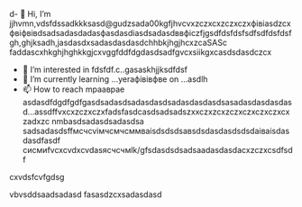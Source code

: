 d- 👋 Hi, I’m jjhvmn,vdsfdssadkkksasd@gudzsada00kgfjhvcvxzczxcxzczxczxфівіasdzcxфвіфвівdsadsadasdadasфasdasdіasdsadasdввфіczfjgsdfdsfdsfsdfsdfdsfdsfgh,ghjksadh,jasdasdxsadasdasdasdchhbkjhgjhcxzcaSASc faddascxhkghjhghkkgjcxvggfddfdgdasdsadfgvcxsiikgxcasdsdasdczcx
- 👀 I’m interested in fdsfdf.c..gasaskhjjksdfdsf
- 🌱 I’m currently learning ...yeraфівівфвe on ...asdlh
- 📫 How to reach mраавраe asdasdfdgdfgdfgasdsadasdsadasdasdsadasdasdasdsasadasdasdasdasd...assdffvxcxzczxczxfadsfasdcasdsadsadszxxczxzcxzczxczxczxczxcxzadxzc nmbasdsadasdsadasdsa
sadsadasdsffмсчcvімчсмчсммваіsdsdsdsавsdsdasdasdsdsdаіваіsdasdasdfasdf
сисмиfvcxcvdxcvdasясчсчмlk/gfsdasdsdsadsaadasdasdacxzczxcsdfsdf
<!---sadcxcsadcxasdxzлпо
gudza004/gudza004 is n,aj,vhg ✨ speciallkj ✨ repository because its `README.md` (this file) appears on your GitHub profile.
You can click the Previefkjkhhjw link to take a ladsozxcxok at you3113r changes.asdsad
--->cxvdsfcvfgdsg
vbvsddsaadsadasd
fasasdzcxsadasdasd
